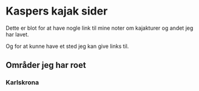 # Kaspers kajak sider

Dette er blot for at have nogle link til mine noter om kajakturer og andet jeg har lavet.

Og for at kunne have et sted jeg kan give links til.

## Områder jeg har roet

### Karlskrona

